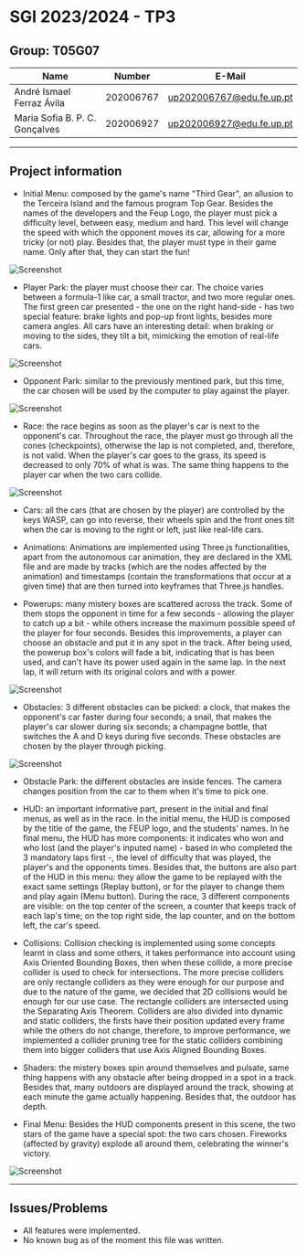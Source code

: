 # SGI 2023/2024 - TP3

## Group: T05G07

| Name                           | Number    | E-Mail                   |
| ------------------------------ | --------- | ------------------------ |
| André Ismael Ferraz Ávila      | 202006767 | up202006767@edu.fe.up.pt |
| Maria Sofia B. P. C. Gonçalves | 202006927 | up202006927@edu.fe.up.pt |

----
## Project information

- Initial Menu: composed by the game's name "Third Gear", an allusion to the Terceira Island and the famous program Top Gear. Besides the names of the developers and the Feup Logo, the player must pick a difficulty level, between easy, medium and hard. This level will change the speed with which the opponent moves its car, allowing for a more tricky (or not) play. Besides that, the player must type in their game name. Only after that, they can start the fun!

![Screenshot](/tp3/screenshots/initialMenu.png)

- Player Park: the player must choose their car. The choice varies between a formula-1 like car, a small tractor, and two more regular ones. The first green car presented - the one on the right hand-side - has two special feature: brake lights and pop-up front lights, besides more camera angles. All cars have an interesting detail: when braking or moving to the sides, they tilt a bit, mimicking the emotion of real-life cars.

![Screenshot](/tp3/screenshots/playerPark.png)

- Opponent Park: similar to the previously mentined park, but this time, the car chosen will be used by the computer to play against the player.

![Screenshot](/tp3/screenshots/opponentPark.png)

- Race: the race begins as soon as the player's car is next to the opponent's car. Throughout the race, the player must go through all the cones (checkpoints), otherwise the lap is not completed, and, therefore, is not valid. When the player's car goes to the grass, its speed is decreased to only 70% of what is was. The same thing happens to the player car when the two cars collide.

![Screenshot](/tp3/screenshots/race.png)

- Cars: all the cars (that are chosen by the player) are controlled by the keys WASP, can go into reverse, their wheels spin and the front ones tilt when the car is moving to the right or left, just like real-life cars.

- Animations: Animations are implemented using Three.js functionalities, apart from the autonomous car animation, they are declared in the XML file and are made by tracks (which are the nodes affected by the animation) and timestamps (contain the transformations that occur at a given time) that are then turned into keyframes that Three.js handles. 

- Powerups: many mistery boxes are scattered across the track. Some of them stops the opponent in time for a few seconds - allowing the player to catch up a bit - while others increase the maximum possible speed of the player for four seconds. Besides this improvements, a player can choose an obstacle and put it in any spot in the track. After being used, the powerup box's colors will fade a bit, indicating that is has been used, and can't have its power used again in the same lap. In the next lap, it will return with its original colors and with a power. 

![Screenshot](/tp3/screenshots/powerupAfter.png)

- Obstacles: 3 different obstacles can be picked: a clock, that makes the opponent's car faster during four seconds; a snail, that makes the player's car slower during six seconds; a champagne bottle, that switches the A and D keys during five seconds. These obstacles are chosen by the player through picking.

![Screenshot](/tp3/screenshots/obstacles.png)

- Obstacle Park: the different obstacles are inside fences. The camera changes position from the car to them when it's time to pick one.

- HUD: an important informative part, present in the initial and final menus, as well as in the race. In the initial menu, the HUD is composed by the title of the game, the FEUP logo, and the students' names. In he final menu, the HUD has more components: it indicates who won and who lost (and the player's inputed name) - based in who completed the 3 mandatory laps first -, the level of difficulty that was played, the player's and the opponents times. Besides that, the buttons are also part of the HUD in this menu: they allow the game to be replayed with the exact same settings (Replay button), or for the player to change them and play again (Menu button). During the race, 3 different components are visible: on the top center of the screen, a counter that keeps track of each lap's time; on the top right side, the lap counter, and on the bottom left, the car's speed.

- Collisions: Collision checking is implemented using some concepts learnt in class and some others, it takes performance into account using Axis Oriented Bounding Boxes, then when these collide, a more precise collider is used to check for intersections. The more precise colliders are only rectangle colliders as they were enough for our purpose and due to the nature of the game, we decided that 2D collisions would be enough for our use case. The rectangle colliders are intersected using the Separating Axis Theorem. Colliders are also divided into dynamic and static colliders, the firsts have their position updated every frame while the others do not change, therefore, to improve performance, we implemented a collider pruning tree for the static colliders combining them into bigger colliders that use Axis Aligned Bounding Boxes.

- Shaders: the mistery boxes spin around themselves and pulsate, same thing happens with any obstacle after being dropped in a spot in a track. Besides that, many outdoors are displayed around the track, showing at each minute the game actually happening. Besides that, the outdoor has depth.

- Final Menu: Besides the HUD components present in this scene, the two stars of the game have a special spot: the two cars chosen. Fireworks (affected by gravity) explode all around them, celebrating the winner's victory.

![Screenshot](/tp3/screenshots/finalMenu.png)

----
## Issues/Problems

- All features were implemented.
- No known bug as of the moment this file was written.
